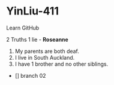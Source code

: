 # YinLiu-411
Learn GitHub 


2 Truths 1 lie -  **Roseanne**

1.  My parents are both deaf.
2.  I live in South Auckland.
3.  I have 1 brother and no other siblings.


- [] branch 02
